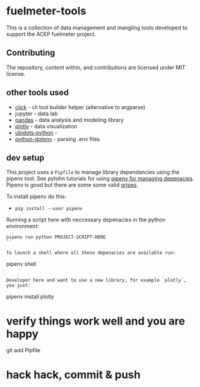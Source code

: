 # fuelmeter-tools

This is a collection of data management and mangling tools developed to support
the ACEP fuelmeter project.

## Contributing

The repository, content within, and contributions are licensed under MIT license.

## other tools used

* [click](https://github.com/pallets/click) - cli tool builder helper (alternative to argparse)
* jupyter - data lab
* [pandas](https://pandas.pydata.org/) - data analysis and modeling library
* [plotly](https://plot.ly/python/plotly-fundamentals/) - data visualization
* [ubidots-python](https://github.com/ubidots/ubidots-python) - 
* [python-dotenv](https://github.com/theskumar/python-dotenv) - parsing .env
  files

## dev setup

This project uses a `Pipfile` to manage library dependancies using the pipenv
tool. See pytohn tutorials for using [pipenv for managing depenacies](https://packaging.python.org/tutorials/managing-dependencies/). Pipenv is good but there are some some valid [gripes](https://hynek.me/articles/python-app-deps-2018/).

To install pipenv do this:

* `pip install --user pipenv`

Running a script here with neccessary depenacies in the python environment:
```
pipenv run python PROJECT-SCRIPT-HERE
``

To launch a shell where all these depenacies are available run: 
```
pipenv shell
```

Developer here and want to use a new library, for example `plotly`, you just:
```
pipenv install plotly
# verify things work well and you are happy
git add Pipfile
# hack hack, commit & push
```


